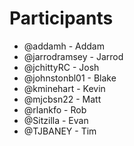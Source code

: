 # Participants

* @addamh - Addam
* @jarrodramsey - Jarrod
* @jchittyRC - Josh
* @johnstonbl01 - Blake
* @kminehart - Kevin
* @mjcbsn22 - Matt
* @rlankfo - Rob
* @Sitzilla - Evan
* @TJBANEY - Tim
